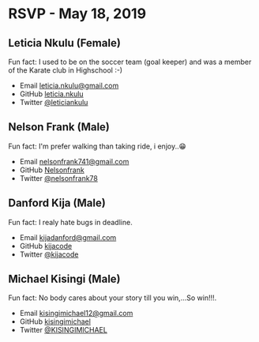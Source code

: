 # RSVP - May 18, 2019

## Leticia Nkulu (Female)

Fun fact:  I used to be on the soccer team (goal keeper) and was a  member of the Karate club in Highschool :-)

- Email [leticia.nkulu@gmail.com](mailto:leticia.nkulu@gmail.com)
- GitHub [leticia.nkulu](https://github.com/letynk)
- Twitter [@leticiankulu](https://twitter.com/leticiankulu)

## Nelson Frank (Male)

Fun fact: I'm prefer walking than taking ride, i enjoy..😁

- Email [nelsonfrank741@gmail.com](mailto:nelsonfrank741@gmail.com)
- GitHub [Nelsonfrank](https://github.com/Nelsonfrank)
- Twitter [@nelsonfrank78](https://twitter.com/@nelsonfrank78)

## Danford Kija (Male)

Fun fact: I realy hate bugs in deadline.

- Email [kijadanford@gmail.com](mailto:kijadanford@gmail.com)
- GitHub [kijacode](https://github.com/kijacode)
- Twitter [@kijacode](https://twitter.com/kijacode)

## Michael Kisingi (Male)

Fun fact: No body cares about your story till you win,...So win!!!.

- Email [kisingimichael12@gmail.com](mailto:kisingimichael12@gmail.com)
- GitHub [kisingimichael](https://github.com/kisingimichael)
- Twitter [@KISINGIMICHAEL](https://twitter.com/KISINGIMICHAEL)

